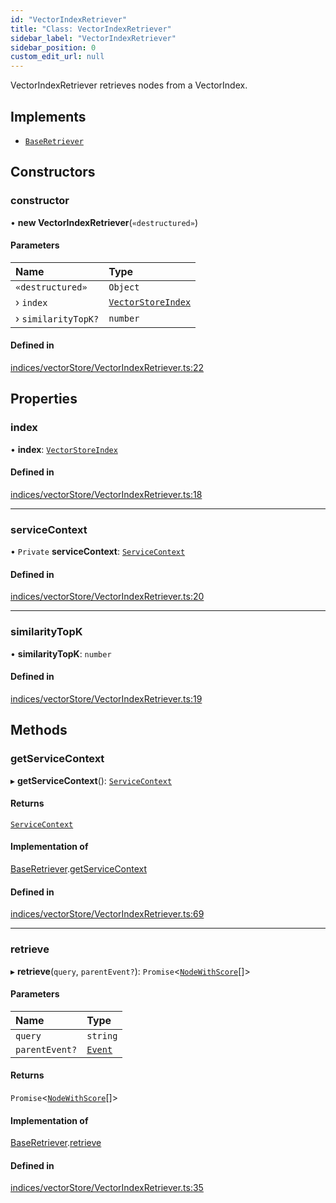 ```yaml
---
id: "VectorIndexRetriever"
title: "Class: VectorIndexRetriever"
sidebar_label: "VectorIndexRetriever"
sidebar_position: 0
custom_edit_url: null
---
```


VectorIndexRetriever retrieves nodes from a VectorIndex.

## Implements

- [`BaseRetriever`](../interfaces/BaseRetriever.md)

## Constructors

### constructor

• **new VectorIndexRetriever**(`«destructured»`)

#### Parameters

| Name | Type |
| :------ | :------ |
| `«destructured»` | `Object` |
| › `index` | [`VectorStoreIndex`](VectorStoreIndex.md) |
| › `similarityTopK?` | `number` |

#### Defined in

[indices/vectorStore/VectorIndexRetriever.ts:22](https://github.com/run-llama/LlamaIndexTS/blob/68bdaaa/packages/core/src/indices/vectorStore/VectorIndexRetriever.ts#L22)

## Properties

### index

• **index**: [`VectorStoreIndex`](VectorStoreIndex.md)

#### Defined in

[indices/vectorStore/VectorIndexRetriever.ts:18](https://github.com/run-llama/LlamaIndexTS/blob/68bdaaa/packages/core/src/indices/vectorStore/VectorIndexRetriever.ts#L18)

___

### serviceContext

• `Private` **serviceContext**: [`ServiceContext`](../interfaces/ServiceContext.md)

#### Defined in

[indices/vectorStore/VectorIndexRetriever.ts:20](https://github.com/run-llama/LlamaIndexTS/blob/68bdaaa/packages/core/src/indices/vectorStore/VectorIndexRetriever.ts#L20)

___

### similarityTopK

• **similarityTopK**: `number`

#### Defined in

[indices/vectorStore/VectorIndexRetriever.ts:19](https://github.com/run-llama/LlamaIndexTS/blob/68bdaaa/packages/core/src/indices/vectorStore/VectorIndexRetriever.ts#L19)

## Methods

### getServiceContext

▸ **getServiceContext**(): [`ServiceContext`](../interfaces/ServiceContext.md)

#### Returns

[`ServiceContext`](../interfaces/ServiceContext.md)

#### Implementation of

[BaseRetriever](../interfaces/BaseRetriever.md).[getServiceContext](../interfaces/BaseRetriever.md#getservicecontext)

#### Defined in

[indices/vectorStore/VectorIndexRetriever.ts:69](https://github.com/run-llama/LlamaIndexTS/blob/68bdaaa/packages/core/src/indices/vectorStore/VectorIndexRetriever.ts#L69)

___

### retrieve

▸ **retrieve**(`query`, `parentEvent?`): `Promise`<[`NodeWithScore`](../interfaces/NodeWithScore.md)[]\>

#### Parameters

| Name | Type |
| :------ | :------ |
| `query` | `string` |
| `parentEvent?` | [`Event`](../interfaces/Event.md) |

#### Returns

`Promise`<[`NodeWithScore`](../interfaces/NodeWithScore.md)[]\>

#### Implementation of

[BaseRetriever](../interfaces/BaseRetriever.md).[retrieve](../interfaces/BaseRetriever.md#retrieve)

#### Defined in

[indices/vectorStore/VectorIndexRetriever.ts:35](https://github.com/run-llama/LlamaIndexTS/blob/68bdaaa/packages/core/src/indices/vectorStore/VectorIndexRetriever.ts#L35)
